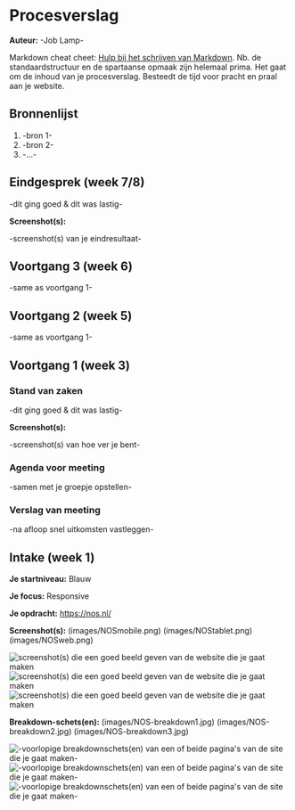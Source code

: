 # Procesverslag
**Auteur:** -Job Lamp-

Markdown cheat cheet: [Hulp bij het schrijven van Markdown](https://github.com/adam-p/markdown-here/wiki/Markdown-Cheatsheet). Nb. de standaardstructuur en de spartaanse opmaak zijn helemaal prima. Het gaat om de inhoud van je procesverslag. Besteedt de tijd voor pracht en praal aan je website.



## Bronnenlijst
1. -bron 1-
2. -bron 2-
3. -...-



## Eindgesprek (week 7/8)

-dit ging goed & dit was lastig-

**Screenshot(s):**

-screenshot(s) van je eindresultaat-



## Voortgang 3 (week 6)

-same as voortgang 1-



## Voortgang 2 (week 5)

-same as voortgang 1-



## Voortgang 1 (week 3)

### Stand van zaken

-dit ging goed & dit was lastig-

**Screenshot(s):**

-screenshot(s) van hoe ver je bent-

### Agenda voor meeting

-samen met je groepje opstellen-

### Verslag van meeting

-na afloop snel uitkomsten vastleggen-



## Intake (week 1)

**Je startniveau:** Blauw

**Je focus:** Responsive

**Je opdracht:** https://nos.nl/

**Screenshot(s):** (images/NOSmobile.png) (images/NOStablet.png) (images/NOSweb.png)

![screenshot(s) die een goed beeld geven van de website die je gaat maken](images/NOSmobile.png)
![screenshot(s) die een goed beeld geven van de website die je gaat maken](images/NOStablet.png)
![screenshot(s) die een goed beeld geven van de website die je gaat maken](images/NOSweb.png)


**Breakdown-schets(en):** (images/NOS-breakdown1.jpg) (images/NOS-breakdown2.jpg) (images/NOS-breakdown3.jpg)

![-voorlopige breakdownschets(en) van een of beide pagina's van de site die je gaat maken-](images/NOS-breakdown1.jpg)
![-voorlopige breakdownschets(en) van een of beide pagina's van de site die je gaat maken-](images/NOS-breakdown2.jpg)
![-voorlopige breakdownschets(en) van een of beide pagina's van de site die je gaat maken-](images/NOS-breakdown3.jpg)
